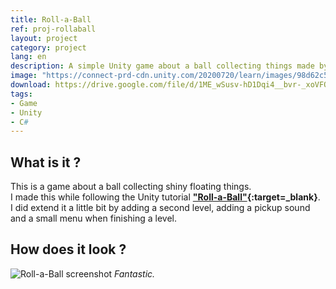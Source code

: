 ```yaml
---
title: Roll-a-Ball
ref: proj-rollaball
layout: project
category: project
lang: en
description: A simple Unity game about a ball collecting things made by following a tutorial.
image: "https://connect-prd-cdn.unity.com/20200720/learn/images/98d62c5a-f856-4b1f-ae9f-d92fc780aa8a_MASTER.png.200x0x1.webp"
download: https://drive.google.com/file/d/1ME_wSusv-hD1Dqi4__bvr-_xoVFQh955/view?usp=sharing
tags:
- Game
- Unity
- C#
---
```


## What is it ?

This is a game about a ball collecting shiny floating things.  
I made this while following the Unity tutorial **["Roll-a-Ball"](https://learn.unity.com/project/roll-a-ball){:target=_blank}**.  
I did extend it a little bit by adding a second level, adding a pickup sound and a small menu when finishing a level.

## How does it look ?

![Roll-a-Ball screenshot](https://i.imgur.com/Oc5uYKK.png)
*Fantastic.*
